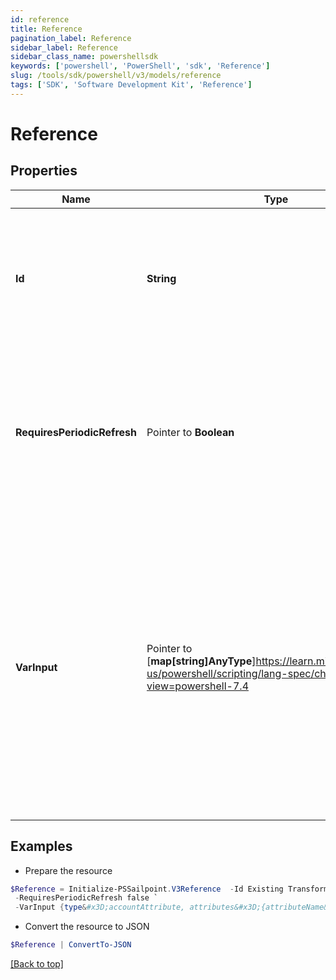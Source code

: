 ```yaml
---
id: reference
title: Reference
pagination_label: Reference
sidebar_label: Reference
sidebar_class_name: powershellsdk
keywords: ['powershell', 'PowerShell', 'sdk', 'Reference'] 
slug: /tools/sdk/powershell/v3/models/reference
tags: ['SDK', 'Software Development Kit', 'Reference']
---
```



# Reference

## Properties

Name | Type | Description | Notes
------------ | ------------- | ------------- | -------------
**Id** |  **String** | This ID specifies the name of the pre-existing transform which you want to use within your current transform | [required]
**RequiresPeriodicRefresh** |  Pointer to **Boolean** | A value that indicates whether the transform logic should be re-evaluated every evening as part of the identity refresh process | [optional] [default to $false]
**VarInput** |  Pointer to [**map[string]AnyType**]https://learn.microsoft.com/en-us/powershell/scripting/lang-spec/chapter-04?view=powershell-7.4 | This is an optional attribute that can explicitly define the input data which will be fed into the transform logic. If input is not provided, the transform will take its input from the source and attribute combination configured via the UI. | [optional] 

## Examples

- Prepare the resource
```powershell
$Reference = Initialize-PSSailpoint.V3Reference  -Id Existing Transform `
 -RequiresPeriodicRefresh false `
 -VarInput {type&#x3D;accountAttribute, attributes&#x3D;{attributeName&#x3D;first_name, sourceName&#x3D;Source}}
```

- Convert the resource to JSON
```powershell
$Reference | ConvertTo-JSON
```


[[Back to top]](#) 

